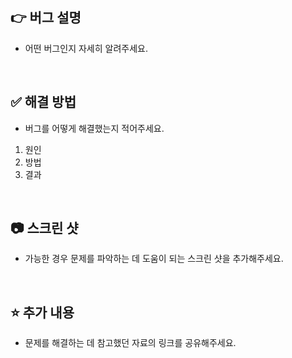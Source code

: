 ## 👉 버그 설명

- 어떤 버그인지 자세히 알려주세요.

<br>

## ✅ 해결 방법

- 버그를 어떻게 해결했는지 적어주세요.

1. 원인
2. 방법
3. 결과

<br>

## 📷 스크린 샷

- 가능한 경우 문제를 파악하는 데 도움이 되는 스크린 샷을 추가해주세요.

<br>

## ⭐ 추가 내용

- 문제를 해결하는 데 참고했던 자료의 링크를 공유해주세요.
